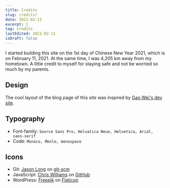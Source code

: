 ```yaml
---
title: Credits
slug: credits/
date: 2021-02-11
excerpt: 🏮
tag: credits
lastEdited: 2021-02-11
isDraft: false
---
```


<!--
date must be: 2000-01-01
NOT: 2000-1-1 -->

<!-- https://www.gatsbyjs.com/blog/2017-07-19-creating-a-blog-with-gatsby/#writing-our-first-markdown-blog-post -->
<!-- https://github.com/gatsbyjs/gatsby/issues/3460 -->
<!-- https://mdxjs.com/getting-started#mdx -->

I started building this site on the 1st day of Chinese New Year 2021, which is on February 11, 2021. At the same time, I was 4,205 km away from my hometown. A little credit to myself for staying safe and not be worried so much by my parents.

## Design

The cool layout of the blog page of this site was inspired by [Gao Wei's dev site](https://aworkinprogress.dev/).

## Typography

- Font-family: `Source Sans Pro, Helvatica Neue, Helvetica, Arial, sans-serif`
- Code: `Monaco, Menlo, monospace`

## Icons

- Git: [Jason Long](https://twitter.com/jasonlong) on [git-scm](http://git-scm.com/downloads/logos)
- JavaScript: [Chris Williams](https://github.com/voodootikigod) on [GitHub](https://github.com/voodootikigod/logo.js/tree/1544bdeed6d618a6cfe4f0650d04ab8d9cfa76d9#js-logo-by-the-community)
- WordPress: [Freepik](https://www.flaticon.com/authors/freepik) on [Flaticon](https://www.flaticon.com/)
